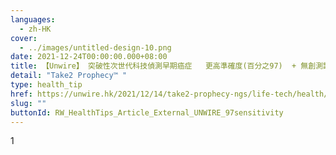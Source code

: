 ```yaml
---
languages:
  - zh-HK
cover:
  - ../images/untitled-design-10.png
date: 2021-12-24T00:00:00.000+08:00
title: 【Unwire】 突破性次世代科技偵測早期癌症   更高準確度(百分之97)  + 無創測試
detail: "Take2 Prophecy™ "
type: health_tip
href: https://unwire.hk/2021/12/14/take2-prophecy-ngs/life-tech/health/
slug: ""
buttonId: RW_HealthTips_Article_External_UNWIRE_97sensitivity
---
```

1